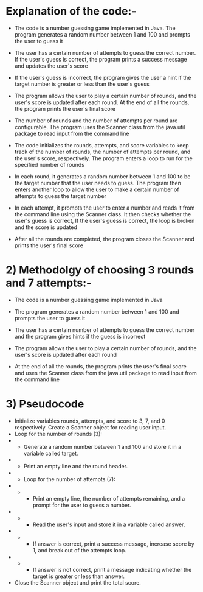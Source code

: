 # Explanation of the code:-

- The code is a number guessing game implemented in Java. The program generates a random number between 1 and 100 and prompts the user to guess it

- The user has a certain number of attempts to guess the correct number. If the user's guess is correct, the program prints a success message and updates the user's score

- If the user's guess is incorrect, the program gives the user a hint if the target number is greater or less than the user's guess

- The program allows the user to play a certain number of rounds, and the user's score is updated after each round. At the end of all the rounds, the program prints the user's final score

- The number of rounds and the number of attempts per round are configurable. The program uses the Scanner class from the java.util package to read input from the command line

- The code initializes the rounds, attempts, and score variables to keep track of the number of rounds, the number of attempts per round, and the user's score, respectively. The program enters a loop to run for the specified number of rounds

- In each round, it generates a random number between 1 and 100 to be the target number that the user needs to guess. The program then enters another loop to allow the user to make a certain number of attempts to guess the target number

- In each attempt, it prompts the user to enter a number and reads it from the command line using the Scanner class. It then checks whether the user's guess is correct, If the user's guess is correct, the loop is broken and the score is updated

- After all the rounds are completed, the program closes the Scanner and prints the user's final score



# 2) Methodolgy of choosing 3 rounds and 7 attempts:-

- The code is a number guessing game implemented in Java

- The program generates a random number between 1 and 100 and prompts the user to guess it

- The user has a certain number of attempts to guess the correct number and the program gives hints if the guess is incorrect

- The program allows the user to play a certain number of rounds, and the user's score is updated after each round

- At the end of all the rounds, the program prints the user's final score and uses the Scanner class from the java.util package to read input from the command line



# 3) Pseudocode
- Initialize variables rounds, attempts, and score to 3, 7, and 0 respectively. Create a Scanner object for reading user input.
- Loop for the number of rounds (3):
- - Generate a random number between 1 and 100 and store it in a variable called target.
- - Print an empty line and the round header.
- - Loop for the number of attempts (7):
- - - Print an empty line, the number of attempts remaining, and a prompt for the user to guess a number.
- - - Read the user's input and store it in a variable called answer.
- - - If answer is correct, print a success message, increase score by 1, and break out of the attempts loop.
- - - If answer is not correct, print a message indicating whether the target is greater or less than answer.
- Close the Scanner object and print the total score.
